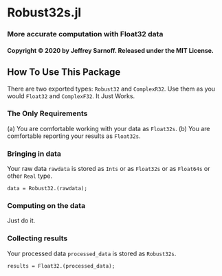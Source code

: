 # Robust32s.jl
### More accurate computation with Float32 data
#### Copyright &copy; 2020 by Jeffrey Sarnoff.  Released under the MIT License.

## How To Use This Package

There are two exported types: `Robust32` and `ComplexR32`.  Use them as you would `Float32` and `ComplexF32`.
It Just Works.

### The Only Requirements

(a) You are comfortable working with your data as `Float32s`.
(b) You are comfortable reporting your results as `Float32s`.

### Bringing in data

Your raw data `rawdata` is stored as `Ints` or as `Float32s` or as `Float64s` or other `Real` type.

`data = Robust32.(rawdata);`

### Computing on the data

Just do it.

### Collecting results

Your processed data `processed_data` is stored as `Robust32s`.

`results = Float32.(processed_data);`


